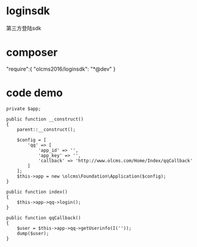 # loginsdk
第三方登陆sdk

# composer 
"require":{
    "olcms2016/loginsdk": "*@dev"
}

# code demo

    private $app;
    
    public function __construct()
    {
        parent::__construct();
        
        $config = [
            'qq' => [
                'app_id' => '',
                'app_key' => '',
                'callback' => 'http://www.olcms.com/Home/Index/qqCallback'
            ]
        ];
        $this->app = new \olcms\Foundation\Application($config);
    }
    
    public function index()
    {
        $this->app->qq->login();
    }
    
    public function qqCallback()
    {
        $user = $this->app->qq->getUserinfo(I(''));
        dump($user);
    }
        
    
